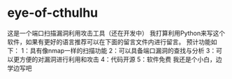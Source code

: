 # eye-of-cthulhu
这是一个端口扫描漏洞利用攻击工具（还在开发中）
我打算利用Python来写这个软件，如果有更好的语言推荐可以在下面的留言文件内进行留言。
预计功能如下：
1：具有像nmap一样的扫描功能
2：可以具备端口漏洞的查找与分析
3：可以更方便的对漏洞进行利用和攻击
4：代码开源
5：软件免费
我还是个小白，边学边写吧
